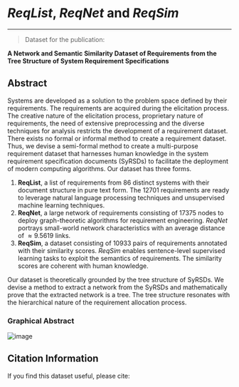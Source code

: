# *ReqList*, *ReqNet* and *ReqSim*
---
> Dataset for the publication:

**A Network and Semantic Similarity Dataset of Requirements from the Tree Structure of System Requirement Specifications**

## Abstract

Systems are developed as a solution to the problem space defined by their requirements.
The requirements are acquired during the elicitation process.
The creative nature of the elicitation process, proprietary nature of requirements, the need of extensive preprocessing and the diverse techniques for analysis restricts the development of a requirement dataset. 
There exists no formal or informal method to create a requirement dataset.
Thus, we devise a semi-formal method to create a multi-purpose requirement dataset that harnesses human knowledge in the system requirement specification documents (SyRSDs) to facilitate the deployment of modern computing algorithms.
Our dataset has three forms.
1.  **ReqList**, a list of requirements from $86$ distinct systems with their document structure in pure text form. The $12701$ requirements are ready to leverage natural language processing techniques and unsupervised machine learning techniques.
2. **ReqNet**, a large network of requirements consisting of $17375$ nodes to deploy graph-theoretic algorithms for requirement engineering.
 *ReqNet* portrays small-world network characteristics with an average distance of $\approx 9.5619$ links.
3. **ReqSim**, a dataset consisting of $10933$ pairs of requirements annotated with their similarity scores. *ReqSim* enables sentence-level supervised learning tasks to exploit the semantics of requirements. The similarity scores are coherent with human knowledge.

Our dataset is theoretically grounded by the tree structure of SyRSDs. We devise a method to extract a network from the SyRSDs and mathematically prove that the extracted network is a tree.
The tree structure resonates with the hierarchical nature of the requirement allocation process.

### Graphical Abstract
![image](https://github.com/ChandanKSahu/ReqList_ReqNet_ReqSim/assets/43366602/4c441176-cc76-48ae-90e5-53f88dce5228)

## Citation Information

If you find this dataset useful, please cite:
